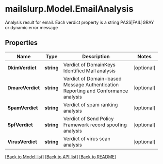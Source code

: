 # mailslurp.Model.EmailAnalysis
Analysis result for email. Each verdict property is a string PASS|FAIL|GRAY or dynamic error message
## Properties

Name | Type | Description | Notes
------------ | ------------- | ------------- | -------------
**DkimVerdict** | **string** | Verdict of DomainKeys Identified Mail analysis | [optional] 
**DmarcVerdict** | **string** | Verdict of Domain-based Message Authentication Reporting and Conformance analysis | [optional] 
**SpamVerdict** | **string** | Verdict of spam ranking analysis | [optional] 
**SpfVerdict** | **string** | Verdict of Send Policy Framework record spoofing analysis | [optional] 
**VirusVerdict** | **string** | Verdict of virus scan analysis | [optional] 

[[Back to Model list]](../README.md#documentation-for-models) [[Back to API list]](../README.md#documentation-for-api-endpoints) [[Back to README]](../README.md)

